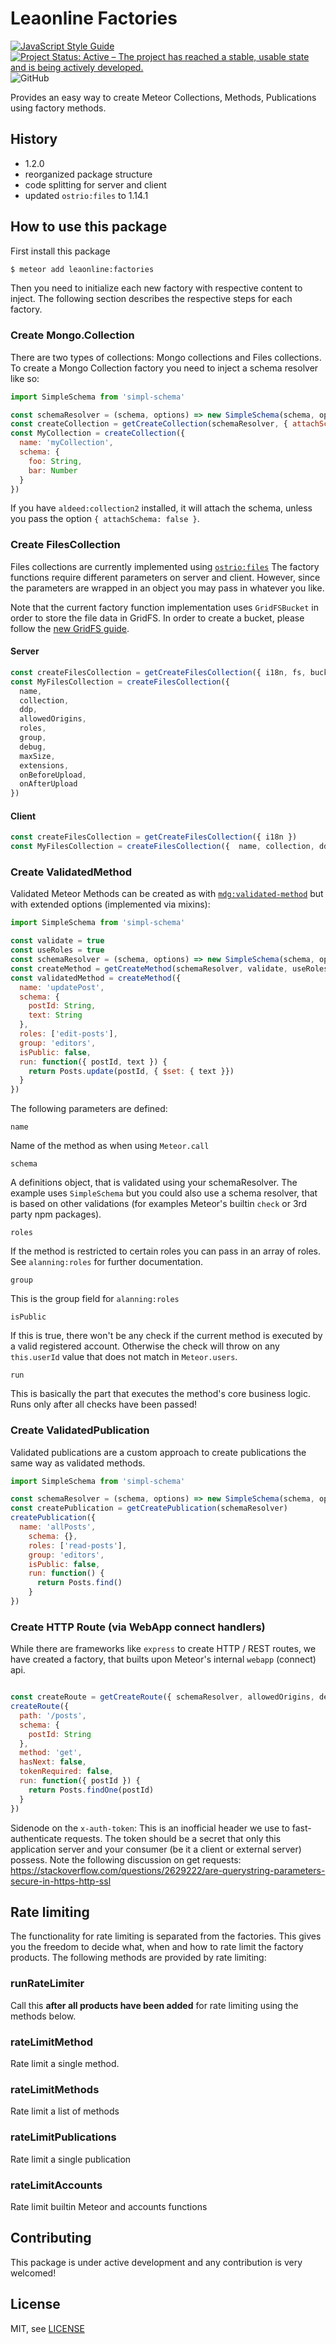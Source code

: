 # Leaonline Factories

[![JavaScript Style Guide](https://img.shields.io/badge/code_style-standard-brightgreen.svg)](https://standardjs.com)
[![Project Status: Active – The project has reached a stable, usable state and is being actively developed.](https://www.repostatus.org/badges/latest/active.svg)](https://www.repostatus.org/#active)
![GitHub](https://img.shields.io/github/license/leaonline/factories)

Provides an easy way to create Meteor Collections, Methods, Publications using factory methods.

## History

- 1.2.0
 - reorganized package structure
 - code splitting for server and client
 - updated `ostrio:files` to 1.14.1

## How to use this package

First install this package

```bash
$ meteor add leaonline:factories
``` 

Then you need to initialize each new factory with respective content to inject.
The following section describes the respective steps for each factory.

### Create Mongo.Collection

There are two types of collections: Mongo collections and Files collections.
To create a Mongo Collection factory you need to inject a schema resolver like so:

```javascript
import SimpleSchema from 'simpl-schema'

const schemaResolver = (schema, options) => new SimpleSchema(schema, options)
const createCollection = getCreateCollection(schemaResolver, { attachSchema: true })
const MyCollection = createCollection({
  name: 'myCollection',
  schema: {
    foo: String,
    bar: Number
  }
})
``` 

If you have `aldeed:collection2` installed, it will attach the schema, unless you pass the option
`{ attachSchema: false }`.

### Create FilesCollection

Files collections are currently implemented using [`ostrio:files`](https://github.com/VeliovGroup/Meteor-Files)
The factory functions require different parameters on server and client. However, since the parameters are wrapped
in an object you may pass in whatever you like.

Note that the current factory function implementation uses `GridFSBucket` in order to store
the file data in GridFS. In order to create a bucket, please follow the [new GridFS guide](https://github.com/VeliovGroup/Meteor-Files/wiki/GridFS-Bucket-Integration).

#### Server

```javascript
const createFilesCollection = getCreateFilesCollection({ i18n, fs, bucket, createObjectId })
const MyFilesCollection = createFilesCollection({ 
  name, 
  collection, 
  ddp, 
  allowedOrigins, 
  roles, 
  group, 
  debug, 
  maxSize, 
  extensions, 
  onBeforeUpload, 
  onAfterUpload 
})
```

#### Client

```javascript
const createFilesCollection = getCreateFilesCollection({ i18n })
const MyFilesCollection = createFilesCollection({  name, collection, ddp, roles, group, debug, maxSize, extensions, onBeforeUpload })
```

### Create ValidatedMethod

Validated Meteor Methods can be created as with [`mdg:validated-method`](https://guide.meteor.com/security.html#validated-method)
but with extended options (implemented via mixins):

```javascript
import SimpleSchema from 'simpl-schema'

const validate = true
const useRoles = true
const schemaResolver = (schema, options) => new SimpleSchema(schema, options)
const createMethod = getCreateMethod(schemaResolver, validate, useRoles)
const validatedMethod = createMethod({
  name: 'updatePost',
  schema: {
    postId: String,
    text: String
  },
  roles: ['edit-posts'],
  group: 'editors',
  isPublic: false,
  run: function({ postId, text }) {
    return Posts.update(postId, { $set: { text }})
  }
})
```

The following parameters are defined:

`name`

Name of the method as when using `Meteor.call`

`schema`

A definitions object, that is validated using your schemaResolver.
The example uses `SimpleSchema` but you could also use a schema resolver, that is based
on other validations (for examples Meteor's builtin `check` or 3rd party npm packages).

`roles`

If the method is restricted to certain roles you can pass in an array of roles.
See `alanning:roles` for further documentation.

`group`

This is the group field for `alanning:roles`

`isPublic`

If this is true, there won't be any check if the current method is executed by a valid registered account.
Otherwise the check will throw on any `this.userId` value that does not match in `Meteor.users`.

`run`

This is basically the part that executes the method's core business logic.
Runs only after all checks have been passed!

### Create ValidatedPublication

Validated publications are a custom approach to create publications the same way as validated methods.

```javascript
import SimpleSchema from 'simpl-schema'

const schemaResolver = (schema, options) => new SimpleSchema(schema, options)
const createPublication = getCreatePublication(schemaResolver)
createPublication({
  name: 'allPosts',
    schema: {},
    roles: ['read-posts'],
    group: 'editors',
    isPublic: false,
    run: function() {
      return Posts.find()
    }
}) 
```

### Create HTTP Route (via WebApp connect handlers)

While there are frameworks like `express` to create HTTP / REST routes, we have
created a factory, that builts upon Meteor's internal `webapp` (connect) api.

```javascript

const createRoute = getCreateRoute({ schemaResolver, allowedOrigins, debug, xAuthToken })
createRoute({
  path: '/posts', 
  schema: {
    postId: String
  }, 
  method: 'get', 
  hasNext: false, 
  tokenRequired: false,
  run: function({ postId }) {
    return Posts.findOne(postId)
  }
})
```

Sidenode on the `x-auth-token`: This is an inofficial header we use to fast-authenticate requests.
The token should be a secret that only this application server and your consumer (be it a client or external server) 
possess. Note the following discussion on get requests: https://stackoverflow.com/questions/2629222/are-querystring-parameters-secure-in-https-http-ssl
 

## Rate limiting

The functionality for rate limiting is separated from the factories. This gives you the freedom to decide what, when
and how to rate limit the factory products. The following methods are provided by rate limiting:

### runRateLimiter

Call this **after all products have been added** for rate limiting using the methods below.

### rateLimitMethod

Rate limit a single method.

### rateLimitMethods

Rate limit a list of methods

### rateLimitPublications

Rate limit a single publication

### rateLimitAccounts

Rate limit builtin Meteor and accounts functions 

## Contributing

This package is under active development and any contribution is very welcomed!

## License

MIT, see [LICENSE](./LICENSE)


